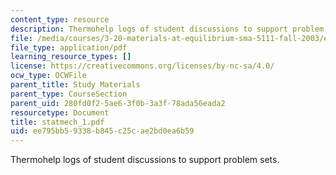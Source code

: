 ```yaml
---
content_type: resource
description: Thermohelp logs of student discussions to support problem sets.
file: /media/courses/3-20-materials-at-equilibrium-sma-5111-fall-2003/ee795bb59338b845c25cae2bd0ea6b59_statmech_1.pdf
file_type: application/pdf
learning_resource_types: []
license: https://creativecommons.org/licenses/by-nc-sa/4.0/
ocw_type: OCWFile
parent_title: Study Materials
parent_type: CourseSection
parent_uid: 280fd0f2-5ae6-3f0b-3a3f-78ada56eada2
resourcetype: Document
title: statmech_1.pdf
uid: ee795bb5-9338-b845-c25c-ae2bd0ea6b59
---
```

Thermohelp logs of student discussions to support problem sets.